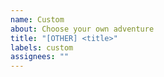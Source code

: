 ```yaml
---
name: Custom
about: Choose your own adventure
title: "[OTHER] <title>"
labels: custom
assignees: ""
---
```


<!--
Please provide as much information as possible in order to reproduce your issue.

It would also be helpful if you could describe why the other templates were not a good fit for your issue.
-->
